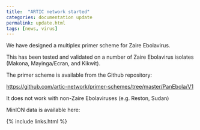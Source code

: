 ```yaml
---
title:  "ARTIC network started"
categories: documentation update
permalink: update.html
tags: [news, virus]
---
```


We have designed a multiplex primer scheme for Zaire Ebolavirus.

This has been tested and validated on a number of Zaire Ebolavirus isolates
(Makona, Mayinga/Ecran, and Kikwit).

The primer scheme is available from the Github repository:

https://github.com/artic-network/primer-schemes/tree/master/PanEbola/V1

It does not work with non-Zaire Ebolaviruses (e.g. Reston, Sudan)

MinION data is available here:




{% include links.html %}
